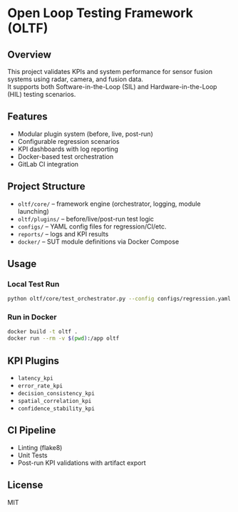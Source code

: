 # Open Loop Testing Framework (OLTF)

## Overview

This project validates KPIs and system performance for sensor fusion systems using radar, camera, and fusion data.  
It supports both Software-in-the-Loop (SIL) and Hardware-in-the-Loop (HIL) testing scenarios.

## Features

- Modular plugin system (before, live, post-run)
- Configurable regression scenarios
- KPI dashboards with log reporting
- Docker-based test orchestration
- GitLab CI integration

## Project Structure

- `oltf/core/` – framework engine (orchestrator, logging, module launching)
- `oltf/plugins/` – before/live/post-run test logic
- `configs/` – YAML config files for regression/CI/etc.
- `reports/` – logs and KPI results
- `docker/` – SUT module definitions via Docker Compose

## Usage

### Local Test Run

```bash
python oltf/core/test_orchestrator.py --config configs/regression.yaml
```

### Run in Docker

```bash
docker build -t oltf .
docker run --rm -v $(pwd):/app oltf
```

## KPI Plugins

- `latency_kpi`
- `error_rate_kpi`
- `decision_consistency_kpi`
- `spatial_correlation_kpi`
- `confidence_stability_kpi`

## CI Pipeline

- Linting (flake8)
- Unit Tests
- Post-run KPI validations with artifact export

## License

MIT
